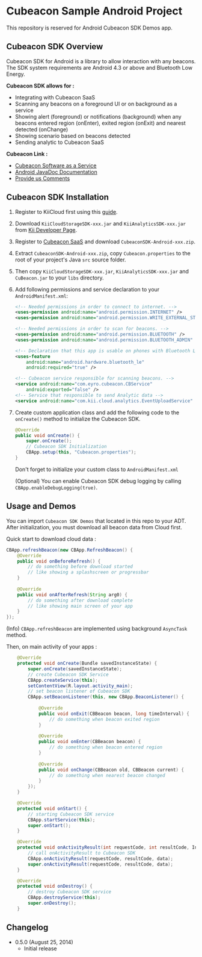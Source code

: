 # Cubeacon Sample Android Project #

This repository is reserved for Android Cubeacon SDK Demos app.

## Cubeacon SDK Overview ##
Cubeacon SDK for Android is a library to allow interaction with any beacons. The SDK system requirements are Android 4.3 or above and Bluetooth Low Energy. 

**Cubeacon SDK allows for :**

  - Integrating with Cubeacon SaaS
  - Scanning any beacons on a foreground UI or on background as a service
  - Showing alert (foreground) or notifications (background) when any beacons entered region (onEnter), exited region (onExit) and nearest detected (onChange)
  - Showing scenario based on beacons detected
  - Sending analytic to Cubeacon SaaS

**Cubeacon Link :**
 - [Cubeacon Software as a Service][CubeaconSaaS]
 - [Android JavaDoc Documentation][JavaDoc]
 - [Provide us Comments][Issue]

## Cubeacon SDK Installation ##
1. Register to KiiCloud first using this [guide][KiiCloud].
2. Download `KiiCloudStorageSDK-xxx.jar` and `KiiAnalyticsSDK-xxx.jar` from [Kii Developer Page][KiiCloudDev].
3. Register to [Cubeacon SaaS][CubeaconSaaS] and download `CubeaconSDK-Android-xxx.zip`.
4. Extract `CubeaconSDK-Android-xxx.zip`, copy `Cubeacon.properties` to the root of your project's Java `src` source folder.
5. Then copy `KiiCloudStorageSDK-xxx.jar`, `KiiAnalyticsSDK-xxx.jar` and `CuBeacon.jar` to your `libs` directory.
6. Add following permissions and service declaration to your `AndroidManifest.xml`:

    ```xml
    <!-- Needed permissions in order to connect to internet. -->
    <uses-permission android:name="android.permission.INTERNET" />
    <uses-permission android:name="android.permission.WRITE_EXTERNAL_STORAGE" />

    <!-- Needed permissions in order to scan for beacons. -->
    <uses-permission android:name="android.permission.BLUETOOTH" />
    <uses-permission android:name="android.permission.BLUETOOTH_ADMIN" />

    <!-- Declaration that this app is usable on phones with Bluetooth Low Energy. -->
    <uses-feature
        android:name="android.hardware.bluetooth_le"
        android:required="true" />
    ```
    
    ```xml
    <!-- Cubeacon service responsible for scanning beacons. -->
    <service android:name="com.eyro.cubeacon.CBService" 
        android:exported="false" />
    <!-- Service that responsible to send Analytic data -->
    <service android:name="com.kii.cloud.analytics.EventUploadService" />
    ```
7. Create custom application class and add the following code to the `onCreate()` method to initialize the Cubeacon SDK.
    ```java
    @Override
    public void onCreate() {
        super.onCreate();
        // Cubeacon SDK Initialization
        CBApp.setup(this, "Cubeacon.properties");
    }
    ```
    Don't forget to initialize your custom class to `AndroidManifest.xml`

    (Optional) You can enable Cubeacon SDK debug logging by calling `CBApp.enableDebugLogging(true)`.

## Usage and Demos ##
You can import `Cubeacon SDK Demos` that located in this repo to your ADT. After initialization, you must download all beacon data from Cloud first.

Quick start to download cloud data :
```java
CBApp.refreshBeacon(new CBApp.RefreshBeacon() {
    @Override
    public void onBeforeRefresh() {
        // do something before download started
        // like showing a splashscreen or progressbar
    }
    
    @Override
    public void onAfterRefresh(String arg0) {
        // do something after download complete
        // like showing main screen of your app
    }
});
```
(Info) `CBApp.refreshBeacon` are implemented using background `AsyncTask` method.

Then, on main activity of your apps :
```java
    @Override
    protected void onCreate(Bundle savedInstanceState) {
        super.onCreate(savedInstanceState);
        // create Cubeacon SDK Service
        CBApp.createService(this);
        setContentView(R.layout.activity_main);
        // set beacon listener of Cubeacon SDK
        CBApp.setBeaconListener(this, new CBApp.BeaconListener() {
            
            @Override
            public void onExit(CBBeacon beacon, long timeInterval) {
                // do something when beacon exited region
            }
            
            @Override
            public void onEnter(CBBeacon beacon) {
                // do something when beacon entered region
            }
            
            @Override
            public void onChange(CBBeacon old, CBBeacon current) {
                // do something when nearest beacon changed
            }
        });
    }

    @Override
    protected void onStart() {
        // starting Cubeacon SDK service
        CBApp.startService(this);
        super.onStart();
    }

    @Override
    protected void onActivityResult(int requestCode, int resultCode, Intent data) {
        // call onActivityResult to Cubeacon SDK
        CBApp.onActivityResult(requestCode, resultCode, data);
        super.onActivityResult(requestCode, resultCode, data);
    }

    @Override
    protected void onDestroy() {
        // destroy Cubeacon SDK service
        CBApp.destroyService(this);
        super.onDestroy();
    }
```

## Changelog ##
* 0.5.0 (August 25, 2014)
  - Initial release

[CubeaconSaaS]:http://developer.cubeacon.com
[JavaDoc]:http://docs.cubeacon.com/sdk/android/references/index.html
[Issue]:https://github.com/cubeacon/android-cubeacon-sample/issues
[KiiCloud]:http://docs.cubeacon.com/saas/signup-kii/
[KiiCloudDev]:https://developer.kii.com/